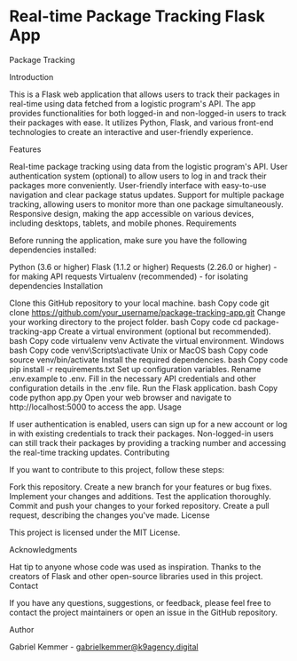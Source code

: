 # Real-time Package Tracking Flask App

Package Tracking

Introduction

This is a Flask web application that allows users to track their packages in real-time using data fetched from a logistic program's API. The app provides functionalities for both logged-in and non-logged-in users to track their packages with ease. It utilizes Python, Flask, and various front-end technologies to create an interactive and user-friendly experience.

Features

Real-time package tracking using data from the logistic program's API.
User authentication system (optional) to allow users to log in and track their packages more conveniently.
User-friendly interface with easy-to-use navigation and clear package status updates.
Support for multiple package tracking, allowing users to monitor more than one package simultaneously.
Responsive design, making the app accessible on various devices, including desktops, tablets, and mobile phones.
Requirements

Before running the application, make sure you have the following dependencies installed:

Python (3.6 or higher)
Flask (1.1.2 or higher)
Requests (2.26.0 or higher) - for making API requests
Virtualenv (recommended) - for isolating dependencies
Installation

Clone this GitHub repository to your local machine.
bash
Copy code
git clone https://github.com/your_username/package-tracking-app.git
Change your working directory to the project folder.
bash
Copy code
cd package-tracking-app
Create a virtual environment (optional but recommended).
bash
Copy code
virtualenv venv
Activate the virtual environment.
Windows
bash
Copy code
venv\Scripts\activate
Unix or MacOS
bash
Copy code
source venv/bin/activate
Install the required dependencies.
bash
Copy code
pip install -r requirements.txt
Set up configuration variables.
Rename .env.example to .env.
Fill in the necessary API credentials and other configuration details in the .env file.
Run the Flask application.
bash
Copy code
python app.py
Open your web browser and navigate to http://localhost:5000 to access the app.
Usage

If user authentication is enabled, users can sign up for a new account or log in with existing credentials to track their packages.
Non-logged-in users can still track their packages by providing a tracking number and accessing the real-time tracking updates.
Contributing

If you want to contribute to this project, follow these steps:

Fork this repository.
Create a new branch for your features or bug fixes.
Implement your changes and additions.
Test the application thoroughly.
Commit and push your changes to your forked repository.
Create a pull request, describing the changes you've made.
License

This project is licensed under the MIT License.

Acknowledgments

Hat tip to anyone whose code was used as inspiration.
Thanks to the creators of Flask and other open-source libraries used in this project.
Contact

If you have any questions, suggestions, or feedback, please feel free to contact the project maintainers or open an issue in the GitHub repository.

Author

Gabriel Kemmer - gabrielkemmer@k9agency.digital
